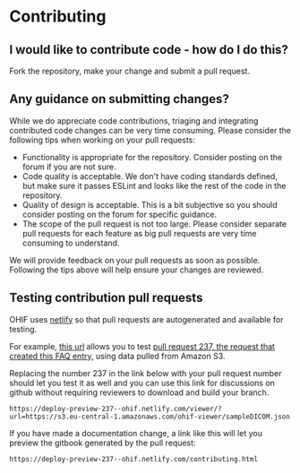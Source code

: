 # Contributing

## I would like to contribute code - how do I do this?

Fork the repository, make your change and submit a pull request.

## Any guidance on submitting changes?

While we do appreciate code contributions, triaging and integrating contributed
code changes can be very time consuming. Please consider the following tips when
working on your pull requests:

- Functionality is appropriate for the repository. Consider posting on the forum
  if you are not sure.
- Code quality is acceptable. We don't have coding standards defined, but make
  sure it passes ESLint and looks like the rest of the code in the repository.
- Quality of design is acceptable. This is a bit subjective so you should
  consider posting on the forum for specific guidance.
- The scope of the pull request is not too large. Please consider separate pull
  requests for each feature as big pull requests are very time consuming to
  understand.

We will provide feedback on your pull requests as soon as possible. Following
the tips above will help ensure your changes are reviewed.

## Testing contribution pull requests

OHIF uses [netlify](netlify.com) so that pull requests are autogenerated and
available for testing.

For example,
[this url](https://deploy-preview-237--ohif.netlify.com/viewer/?url=https://s3.eu-central-1.amazonaws.com/ohif-viewer/sampleDICOM.json)
allows you to test
[pull request 237, the request that created this FAQ entry,](https://github.com/OHIF/Viewers/pull/237)
using data pulled from Amazon S3.

Replacing the number 237 in the link below with your pull request number should
let you test it as well and you can use this link for discussions on github
without requiring reviewers to download and build your branch.

```
https://deploy-preview-237--ohif.netlify.com/viewer/?url=https://s3.eu-central-1.amazonaws.com/ohif-viewer/sampleDICOM.json
```

If you have made a documentation change, a link like this will let you preview
the gitbook generated by the pull request:

```
https://deploy-preview-237--ohif.netlify.com/contributing.html
```

